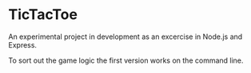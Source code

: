 TicTacToe
=========

An experimental project in development as an excercise in Node.js and Express. 

To sort out the game logic the first version works on the command line.
